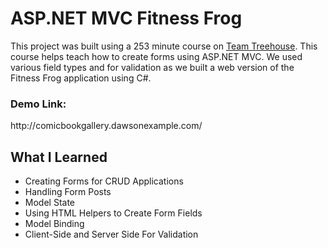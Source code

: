 # ASP.NET MVC Fitness Frog

This project was built using a 253 minute course on <a href="https://teamtreehouse.com">Team Treehouse</a>. This course helps teach how to create forms using ASP.NET MVC. We used various field types and for validation as we built a web version of the Fitness Frog application using C#.

<h3>Demo Link:</h3>http://comicbookgallery.dawsonexample.com/

<h2>What I Learned</h2>
<ul>
  <li>Creating Forms for CRUD Applications</li>
  <li>Handling Form Posts</li>
  <li>Model State</li>
  <li>Using HTML Helpers to Create Form Fields</li>
  <li>Model Binding</li>
  <li>Client-Side and Server Side For Validation</li>
</ul>

